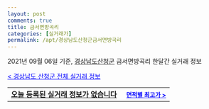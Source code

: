 ```yaml
---
layout: post
comments: true
title: 금서면방곡리
categories: [실거래가]
permalink: /apt/경상남도산청군금서면방곡리
---
```


2021년 09월 06일 기준, <a href="/apt/경상남도산청군">경상남도산청군</a> 금서면방곡리 한달간 실거래 정보

<a style="color: blue;" href="/apt/경상남도산청군">< 경상남도 산청군 전체 실거래 정보</a>
<!---- start ---->
<table>
  <tr>
    <td colspan="4" style="font-weight: bold;"><a href="/apt/경상남도산청군금서면방곡리{name_without_space}">오늘 등록된 실거래 정보가 없습니다</a> &nbsp;&nbsp;&nbsp; <a style="color: blue; font-size: smaller;" href="/apt/경상남도산청군금서면방곡리{name_without_space}">면적별 최고가 ></a></td>
  </tr>
    
</table>
<!---- end ---->
    